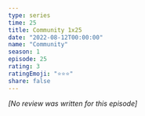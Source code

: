 ```yaml
---
type: series
time: 25
title: Community 1x25
date: "2022-08-12T00:00:00"
name: "Community"
season: 1
episode: 25
rating: 3
ratingEmoji: "⭐️⭐️⭐️"
share: false
---
```


*[No review was written for this episode]*